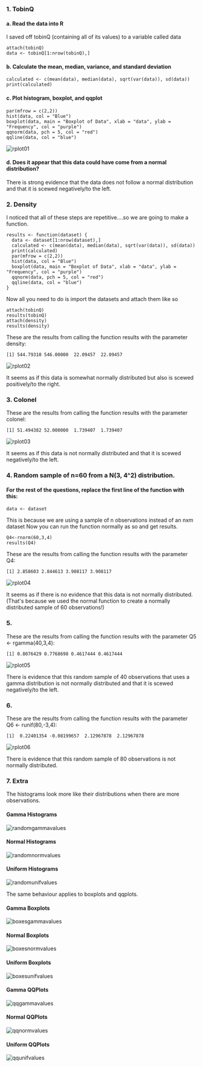 ### 1. TobinQ
#### a. Read the data into R
I saved off tobinQ (containing all of its values) to a variable called data 
```{r}
attach(tobinQ)
data <- tobinQ[1:nrow(tobinQ),]
```
#### b. Calculate the mean, median, variance, and standard deviation
```{r}
calculated <- c(mean(data), median(data), sqrt(var(data)), sd(data))
print(calculated)
```
#### c. Plot histogram, boxplot, and qqplot
```{r}
par(mfrow = c(2,2))
hist(data, col = "Blue")
boxplot(data, main = "Boxplot of Data", xlab = "data", ylab = "Frequency", col = "purple")
qqnorm(data, pch = 5, col = "red")
qqline(data, col = "blue")
```
![rplot01](https://user-images.githubusercontent.com/8938974/45267152-3299b280-b435-11e8-878b-2c56dc239650.png)

#### d. Does it appear that this data could have come from a normal distribution?
There is strong evidence that the data does not follow a normal distribution and that it is scewed negatively/to the left. 

### 2. Density
I noticed that all of these steps are repetitive....so we are going to make a function. 
```{r}
results <- function(dataset) {
  data <- dataset[1:nrow(dataset),]
  calculated <- c(mean(data), median(data), sqrt(var(data)), sd(data))
  print(calculated)
  par(mfrow = c(2,2))
  hist(data, col = "Blue")
  boxplot(data, main = "Boxplot of Data", xlab = "data", ylab = "Frequency", col = "purple")
  qqnorm(data, pch = 5, col = "red")
  qqline(data, col = "blue")
}
```
Now all you need to do is import the datasets and attach them like so
```{r}
attach(tobinQ)
results(tobinQ)
attach(density)
results(density)
```
These are the results from calling the function results with the parameter density: 
```{r}
[1] 544.79310 546.00000  22.09457  22.09457
```
![rplot02](https://user-images.githubusercontent.com/8938974/45267256-2282d280-b437-11e8-810b-e78ba95b9285.png)

It seems as if this data is somewhat normally distributed but also is scewed positively/to the right.

### 3. Colonel
These are the results from calling the function results with the parameter colonel: 
```{r}
[1] 51.494382 52.000000  1.739407  1.739407
```
![rplot03](https://user-images.githubusercontent.com/8938974/45267271-71c90300-b437-11e8-91da-31e3c3a838f0.png)

It seems as if this data is not normally distributed and that it is scewed negatively/to the left. 

### 4. Random sample of n=60 from a N(3, 4^2) distribution.
#### For the rest of the questions, replace the first line of the function with this: 
```{r}
data <- dataset
```
This is because we are using a sample of n observations instead of an nxm dataset
Now you can run the function normally as so and get results. 
```{r}
Q4<-rnorm(60,3,4)
results(Q4)
```
These are the results from calling the function results with the parameter Q4: 
```{r}
[1] 2.858603 2.844613 3.908117 3.908117
```
![rplot04](https://user-images.githubusercontent.com/8938974/45267464-cb7efc80-b43a-11e8-8d70-c49a27eb5b57.png)

It seems as if there is no evidence that this data is not normally distributed. (That's because we used the normal function to create a normally distributed sample of 60 observations!)

### 5. 
These are the results from calling the function results with the parameter Q5 <- rgamma(40,3,4):
```{r}
[1] 0.8076429 0.7768698 0.4617444 0.4617444
```
![rplot05](https://user-images.githubusercontent.com/8938974/45267479-30d2ed80-b43b-11e8-8c15-29f35b7eb855.png)

There is evidence that this random sample of 40 observations that uses a gamma distribution is not normally distributed and that it is scewed negatively/to the left. 

### 6. 
These are the results from calling the function results with the parameter Q6 <- runif(80,-3,4):
```{r}
[1]  0.22401354 -0.08199657  2.12967878  2.12967878
```
![rplot06](https://user-images.githubusercontent.com/8938974/45267494-74c5f280-b43b-11e8-9a0d-78bb2c28c602.png)

There is evidence that this random sample of 80 observations is not normally distributed.

### 7. Extra
The histograms look more like their distributions when there are more observations. 
#### Gamma Histograms
![randomgammavalues](https://user-images.githubusercontent.com/8938974/45329291-acad6280-b52d-11e8-938c-babb8a1bb3e1.png)

#### Normal Histograms
![randomnormvalues](https://user-images.githubusercontent.com/8938974/45329292-acad6280-b52d-11e8-96cd-44de47c8e0bb.png)

#### Uniform Histograms
![randomunifvalues](https://user-images.githubusercontent.com/8938974/45329293-acad6280-b52d-11e8-9f59-7ca3eae2e922.png)

The same behaviour applies to boxplots and qqplots.

#### Gamma Boxplots
![boxesgammavalues](https://user-images.githubusercontent.com/8938974/45329701-b33cd980-b52f-11e8-9e1f-085184d565fd.png)

#### Normal Boxplots
![boxesnormvalues](https://user-images.githubusercontent.com/8938974/45329702-b33cd980-b52f-11e8-9e73-d48b83b6c96d.png)

#### Uniform Boxplots
![boxesunifvalues](https://user-images.githubusercontent.com/8938974/45329703-b33cd980-b52f-11e8-82db-2592e13e50ba.png)

#### Gamma QQPlots
![qqgammavalues](https://user-images.githubusercontent.com/8938974/45329698-af10bc00-b52f-11e8-8fa7-545181008883.png)

#### Normal QQPlots
![qqnormvalues](https://user-images.githubusercontent.com/8938974/45329699-afa95280-b52f-11e8-87e0-c7f4b45ced31.png)

#### Uniform QQPlots
![qqunifvalues](https://user-images.githubusercontent.com/8938974/45329700-afa95280-b52f-11e8-8794-efabf97f603b.png)

